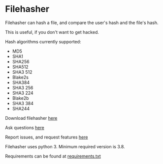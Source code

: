 # Filehasher

Filehasher can hash a file, and compare the user's hash and the file's hash.

This is useful, if you don't want to get hacked.

Hash algorithms currently supported:

* MD5
* SHA1
* SHA256
* SHA512
* SHA3 512
* Blake2s
* SHA384
* SHA3 256
* SHA3 224
* Blake2b
* SHA3 384
* SHA244

Download filehasher [here](https://github.com/koviubi56/filehasher/releases)

Ask questions [here](https://github.com/koviubi56/filehasher/discussions/categories/q-a)

Report issues, and request features [here](https://github.com/koviubi56/filehasher/issues/new/choose)

Filehasher uses python 3. Minimum required version is 3.8.

Requirements can be found at [requirements.txt](requirements.txt)
